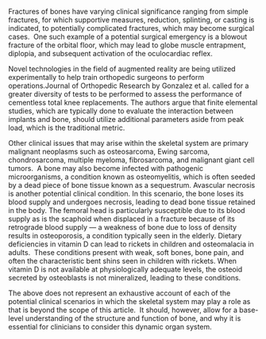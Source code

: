 Fractures of bones have varying clinical significance ranging from simple fractures, for which supportive measures, reduction, splinting, or casting is indicated, to potentially complicated fractures, which may become surgical cases.  One such example of a potential surgical emergency is a blowout fracture of the orbital floor, which may lead to globe muscle entrapment, diplopia, and subsequent activation of the oculocardiac reflex.

Novel technologies in the field of augmented reality are being utilized experimentally to help train orthopedic surgeons to perform operations.Journal of Orthopedic Research by Gonzalez et al. called for a greater diversity of tests to be performed to assess the performance of cementless total knee replacements. The authors argue that finite elemental studies, which are typically done to evaluate the interaction between implants and bone, should utilize additional parameters aside from peak load, which is the traditional metric.

Other clinical issues that may arise within the skeletal system are primary malignant neoplasms such as osteosarcoma, Ewing sarcoma, chondrosarcoma, multiple myeloma, fibrosarcoma, and malignant giant cell tumors.  A bone may also become infected with pathogenic microorganisms, a condition known as osteomyelitis, which is often seeded by a dead piece of bone tissue known as a sequestrum. Avascular necrosis is another potential clinical condition. In this scenario, the bone loses its blood supply and undergoes necrosis, leading to dead bone tissue retained in the body. The femoral head is particularly susceptible due to its blood supply as is the scaphoid when displaced in a fracture because of its retrograde blood supply — a weakness of bone due to loss of density results in osteoporosis, a condition typically seen in the elderly. Dietary deficiencies in vitamin D can lead to rickets in children and osteomalacia in adults.  These conditions present with weak, soft bones, bone pain, and often the characteristic bent shins seen in children with rickets. When vitamin D is not available at physiologically adequate levels, the osteoid secreted by osteoblasts is not mineralized, leading to these conditions.

The above does not represent an exhaustive account of each of the potential clinical scenarios in which the skeletal system may play a role as that is beyond the scope of this article.  It should, however, allow for a base-level understanding of the structure and function of bone, and why it is essential for clinicians to consider this dynamic organ system.